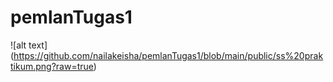 ﻿# pemlanTugas1
![alt text] (https://github.com/nailakeisha/pemlanTugas1/blob/main/public/ss%20praktikum.png?raw=true)

